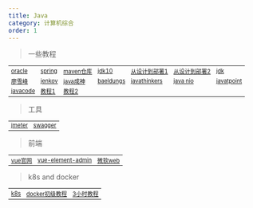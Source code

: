 ```yaml
---
title: Java
category: 计算机综合
order: 1
---
```


> 一些教程
<table width="1033" style="font-size: 0.8em;">
	<tbody>
		<tr>
			<td>
				<a href="https://docs.oracle.com/javase/tutorial/" target="_blank">oracle</a>
			</td>
			<td>
				<a href="https://spring.io/learn" target="_blank">spring</a>
			</td>
			<td>
				<a href="https://mvnrepository.com/search?q=elasticsearch" target="_blank">maven仓库</a>
			</td>
			<td>
				<a href="http://openjdk.java.net/projects/jdk/10/" target="_blank">jdk10</a>
			</td>
			<td>
				<a href="https://github.com/DocsHome/microservices" target="_blank">从设计到部署1</a>
			</td>
			<td>
				<a href="https://docshome.gitbook.io/microservices/" target="_blank">从设计到部署2</a>
			</td>
			<td>
				<a href="http://hg.openjdk.java.net/jdk" target="_blank">jdk</a>
			</td>
		</tr>
		<tr>
			<td>
				<a href="https://www.liaoxuefeng.com/" target="_blank">廖雪峰</a>
			</td>
			<td>
				<a href="https://jenkov.com/tutorials/java-nio/index.html" target="_blank">jenkov</a>
			</td>
			<td>
				<a href="https://hollischuang.gitee.io/" target="_blank">java成神</a>
			</td>
			<td>
				<a href="https://www.baeldung.com/spring-security-vs-apache-shiro" target="_blank">baeldungs</a>
			</td>
			<td>
				<a href="http://www.javathinker.net/download.jsp" target="_blank">javathinkers</a>
			</td>
			<td>
				<a href="https://www.tutorialspoint.com/java_nio/index.htm" target="_blank">java nio</a>
			</td>
			<td>
				<a href="https://www.javatpoint.com/" target="_blank">javatpoint</a>
			</td>
		</tr>
		<tr>
			<td>
				<a href="https://www.javacodegeeks.com/category/java/enterprise-java" target="_blank">javacode</a>
			</td>
			<td>
				<a href="http://www.yesdata.net/archives/" target="_blank">教程1</a>
			</td>
			<td>
				<a href="https://doocs.gitee.io/advanced-java/" target="_blank">教程2</a>
			</td>
		</tr>
	</tbody>
</table>

> 工具
<table width="1033" style="font-size: 0.8em;">
	<tbody>
		<tr>
			<td>
				<a href="https://jmeter.apache.org/" target="_blank">jmeter</a>
			</td>
			<td>
				<a href="https://swagger.io/" target="_blank">swagger</a>
			</td>
		</tr>
	</tbody>
</table>

> 前端
<table width="1033" style="font-size: 0.8em;">
	<tbody>
		<tr>
			<td>
				<a href="https://cn.vuejs.org/" target="_blank">vue官网</a>
			</td>
			<td>
				<a href="https://panjiachen.github.io/vue-element-admin-site/zh/guide/#%E5%8A%9F%E8%83%BD" target="_blank">vue-element-admin</a>
			</td>
			<td>
				<a href="https://github.com/microsoft/Web-Dev-For-Beginners" target="_blank">微软web</a>
			</td>
		</tr>
	</tbody>
</table>


> k8s and docker
<table width="1033" style="font-size: 0.8em;">
	<tbody>
		<tr>
			<td>
				<a href="https://kubernetes.io/docs/home/" target="_blank">k8s</a>
			</td>
			<td>
				<a href="https://www.runoob.com/docker/docker-tutorial.html" target="_blank">docker初级教程</a>
			</td>
			<td>
				<a href="https://medium.com/free-code-camp/learn-kubernetes-in-under-3-hours-a-detailed-guide-to-orchestrating-containers-114ff420e882" target="_blank">3小时教程</a>
			</td>
		</tr>
	</tbody>
</table>